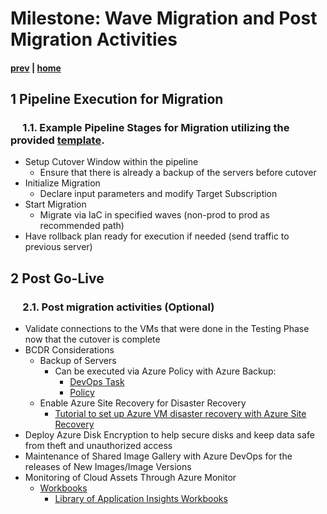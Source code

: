 # Milestone: Wave Migration and Post Migration Activities

#### [prev](./devops-iac-testing.md) | [home](./welcome.md)  

## 1 Pipeline Execution for Migration
### &nbsp;&nbsp;&nbsp;&nbsp; 1.1\. Example Pipeline Stages for Migration utilizing the provided [template](./pipelines/migration-pipeline.yml).
- Setup Cutover Window within the pipeline
    - Ensure that there is already a backup of the servers before cutover
- Initialize Migration
    - Declare input parameters and modify Target Subscription
- Start Migration
    - Migrate via IaC in specified waves (non-prod to prod as recommended path)
- Have rollback plan ready for execution if needed (send traffic to previous server)

## 2 Post Go-Live 
### &nbsp;&nbsp;&nbsp;&nbsp; 2.1\. Post migration activities (Optional)
- Validate connections to the VMs that were done in the Testing Phase now that the cutover is complete
- BCDR Considerations 
    - Backup of Servers
        - Can be executed via Azure Policy with Azure Backup: 
            - [DevOps Task](https://docs.microsoft.com/en-us/azure/devops/pipelines/tasks/deploy/azure-policy?view=azure-devops) 
            - [Policy](https://docs.microsoft.com/en-us/azure/backup/backup-azure-auto-enable-backup#policy-4---preview-configure-backup-on-vms-with-a-given-tag-to-a-new-recovery-services-vault-with-a-default-policy)
    - Enable Azure Site Recovery for Disaster Recovery
        - [Tutorial to set up Azure VM disaster recovery with Azure Site Recovery](https://docs.microsoft.com/en-us/azure/site-recovery/azure-to-azure-tutorial-enable-replication)
- Deploy Azure Disk Encryption to help secure disks and keep data safe from theft and unauthorized access
- Maintenance of Shared Image Gallery with Azure DevOps for the releases of New Images/Image Versions
- Monitoring of Cloud Assets Through Azure Monitor
    - [Workbooks](https://docs.microsoft.com/en-us/azure/azure-monitor/visualize/workbooks-data-sources)
        - [Library of Application Insights Workbooks](https://github.com/microsoft/Application-Insights-Workbooks/tree/master/Workbooks) 
